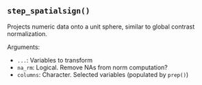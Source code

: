 ## `step_spatialsign()`

Projects numeric data onto a unit sphere, similar to global contrast normalization.

Arguments:
* `...`: Variables to transform
* `na_rm`: Logical. Remove NAs from norm computation?
* `columns`: Character. Selected variables (populated by `prep()`)
